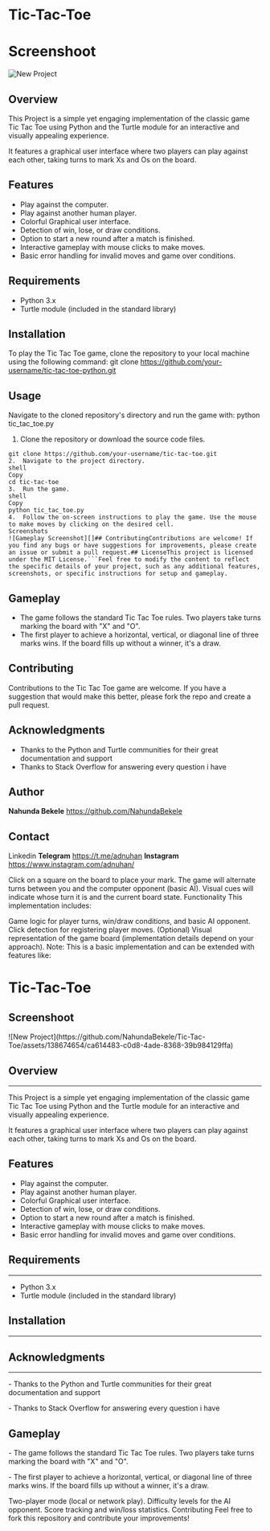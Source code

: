 # Tic-Tac-Toe

# Screenshoot
![New Project](https://github.com/NahundaBekele/Tic-Tac-Toe/assets/138674654/ca614483-c0d8-4ade-8368-39b984129ffa)

## Overview

This Project is a simple yet engaging implementation of the classic game Tic Tac Toe using Python and the Turtle module for an interactive and visually appealing experience.

It features a graphical user interface where two players can play against each other, taking turns to mark Xs and Os on the board.

## Features

- Play against the computer.
- Play against another human player.
- Colorful Graphical user interface.
- Detection of win, lose, or draw conditions.
- Option to start a new round after a match is finished.
- Interactive gameplay with mouse clicks to make moves.
- Basic error handling for invalid moves and game over conditions.

## Requirements

- Python 3.x
- Turtle module (included in the standard library)

## Installation
To play the Tic Tac Toe game, clone the repository to your local machine using the following command:
git clone https://github.com/your-username/tic-tac-toe-python.git

## Usage
Navigate to the cloned repository's directory and run the game with:
python tic_tac_toe.py

1. Clone the repository or download the source code files.

```shell
git clone https://github.com/your-username/tic-tac-toe.git
2.	Navigate to the project directory.
shell
Copy
cd tic-tac-toe
3.	Run the game.
shell
Copy
python tic_tac_toe.py
4.	Follow the on-screen instructions to play the game. Use the mouse to make moves by clicking on the desired cell.
Screenshots
![Gameplay Screenshot][]## ContributingContributions are welcome! If you find any bugs or have suggestions for improvements, please create an issue or submit a pull request.## LicenseThis project is licensed under the MIT License.```Feel free to modify the content to reflect the specific details of your project, such as any additional features, screenshots, or specific instructions for setup and gameplay.

```
## Gameplay
- The game follows the standard Tic Tac Toe rules. Two players take turns marking the board with "X" and "O".
- The first player to achieve a horizontal, vertical, or diagonal line of three marks wins. If the board fills up without a winner, it's a draw.

## Contributing
Contributions to the Tic Tac Toe game are welcome. If you have a suggestion that would make this better, please fork the repo and create a pull request.

## Acknowledgments
- Thanks to the Python and Turtle communities for their great documentation and support
- Thanks to Stack Overflow for answering every question i have

## Author
 **Nahunda Bekele** https://github.com/NahundaBekele

## Contact
<a herf="www.linkedin.com/in/adnuhan">Linkedin</a>
**Telegram** https://t.me/adnuhan
**Instagram** https://www.instagram.com/adnuhan/



Click on a square on the board to place your mark.
The game will alternate turns between you and the computer opponent (basic AI).
Visual cues will indicate whose turn it is and the current board state.
Functionality
This implementation includes:

Game logic for player turns, win/draw conditions, and basic AI opponent.
Click detection for registering player moves.
(Optional) Visual representation of the game board (implementation details depend on your approach).
Note: This is a basic implementation and can be extended with features like:

<html>
  <h1>Tic-Tac-Toe</h1>
  <h2>Screenshoot</h2>
  ![New Project](https://github.com/NahundaBekele/Tic-Tac-Toe/assets/138674654/ca614483-c0d8-4ade-8368-39b984129ffa)
  <h2>Overview</h2>
  <hr />
  <p>
    This Project is a simple yet engaging implementation of the classic game Tic
    Tac Toe using Python and the Turtle module for an interactive and visually
    appealing experience.
  </p>
  <p>
    It features a graphical user interface where two players can play against
    each other, taking turns to mark Xs and Os on the board.
  </p>

  <h2>Features</h2>
  <ul>
    <li>Play against the computer.</li>
    <li>Play against another human player.</li>
    <li>Colorful Graphical user interface.</li>
    <li>Detection of win, lose, or draw conditions.</li>
    <li>Option to start a new round after a match is finished.</li>
    <li>Interactive gameplay with mouse clicks to make moves.</li>
    <li>Basic error handling for invalid moves and game over conditions.</li>
  </ul>
  <h2>Requirements</h2>
  <hr />
  <ul>
    <li>Python 3.x</li>
    <li>Turtle module (included in the standard library)</li>
  </ul>
  <h2>Installation</h2>
  <hr />
  <h2>Acknowledgments</h2>
  <hr>
<p>- Thanks to the Python and Turtle communities for their great documentation and support</p>
<p>- Thanks to Stack Overflow for answering every question i have</p>
<h2>Gameplay</h2>
<p>- The game follows the standard Tic Tac Toe rules. Two players take turns marking the board with "X" and "O".</p>
<p>- The first player to achieve a horizontal, vertical, or diagonal line of three marks wins. If the board fills up without a winner, it's a draw.</p>

</html>

Two-player mode (local or network play).
Difficulty levels for the AI opponent.
Score tracking and win/loss statistics.
Contributing
Feel free to fork this repository and contribute your improvements!
